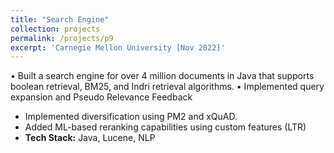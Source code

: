```yaml
---
title: "Search Engine"
collection: projects
permalink: /projects/p9
excerpt: 'Carnegie Mellon University [Nov 2022]'
---
```


• Built a search engine for over 4 million documents in Java that supports boolean retrieval, BM25, and Indri retrieval algorithms.
• Implemented query expansion and Pseudo Relevance Feedback
* Implemented diversification using PM2 and xQuAD.
* Added ML-based reranking capabilities using custom features (LTR) 
* <b>Tech Stack:</b> Java, Lucene, NLP